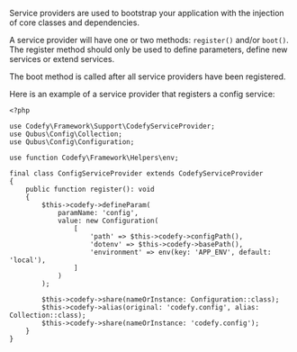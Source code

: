 Service providers are used to bootstrap your application with the injection of core classes and dependencies.

A service provider will have one or two methods: `register()` and/or `boot()`. The register method should only be used 
to define parameters, define new services or extend services.

The boot method is called after all service providers have been registered.

Here is an example of a service provider that registers a config service:

    <?php

    use Codefy\Framework\Support\CodefyServiceProvider;
    use Qubus\Config\Collection;
    use Qubus\Config\Configuration;
    
    use function Codefy\Framework\Helpers\env;
    
    final class ConfigServiceProvider extends CodefyServiceProvider
    {
        public function register(): void
        {
            $this->codefy->defineParam(
                paramName: 'config',
                value: new Configuration(
                    [
                        'path' => $this->codefy->configPath(),
                        'dotenv' => $this->codefy->basePath(),
                        'environment' => env(key: 'APP_ENV', default: 'local'),
                    ]
                )
            );
    
            $this->codefy->share(nameOrInstance: Configuration::class);
            $this->codefy->alias(original: 'codefy.config', alias: Collection::class);
            $this->codefy->share(nameOrInstance: 'codefy.config');
        }
    }